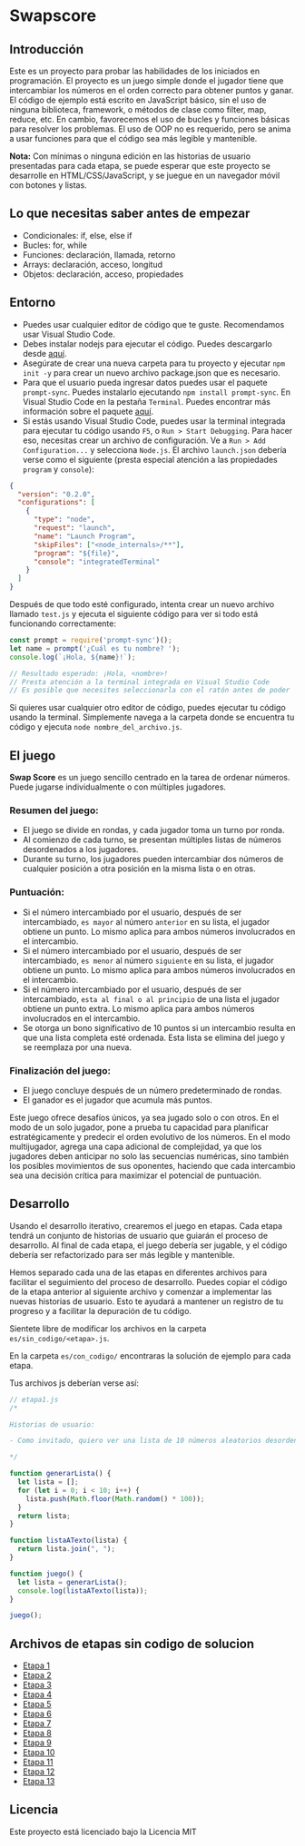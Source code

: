 
# Swapscore

## Introducción

Este es un proyecto para probar las habilidades de los iniciados en programación. El proyecto es un juego simple donde el jugador tiene que intercambiar los números en el orden correcto para obtener puntos y ganar. El código de ejemplo está escrito en JavaScript básico, sin el uso de ninguna biblioteca, framework, o métodos de clase como filter, map, reduce, etc. En cambio, favorecemos el uso de bucles y funciones básicas para resolver los problemas. El uso de OOP no es requerido, pero se anima a usar funciones para que el código sea más legible y mantenible.

**Nota:** Con mínimas o ninguna edición en las historias de usuario presentadas para cada etapa, se puede esperar que este proyecto se desarrolle en HTML/CSS/JavaScript, y se juegue en un navegador móvil con botones y listas.

## Lo que necesitas saber antes de empezar

- Condicionales: if, else, else if
- Bucles: for, while
- Funciones: declaración, llamada, retorno
- Arrays: declaración, acceso, longitud
- Objetos: declaración, acceso, propiedades

## Entorno

- Puedes usar cualquier editor de código que te guste. Recomendamos usar Visual Studio Code.
- Debes instalar nodejs para ejecutar el código. Puedes descargarlo desde [aquí](https://nodejs.org/es/download/).
- Asegúrate de crear una nueva carpeta para tu proyecto y ejecutar `npm init -y` para crear un nuevo archivo package.json que es necesario.
- Para que el usuario pueda ingresar datos puedes usar el paquete `prompt-sync`. Puedes instalarlo ejecutando `npm install prompt-sync`. En Visual Studio Code en la pestaña `Terminal`. Puedes encontrar más información sobre el paquete [aquí](https://www.npmjs.com/package/prompt-sync).
- Si estás usando Visual Studio Code, puedes usar la terminal integrada para ejecutar tu código usando `F5`, o `Run > Start Debugging`. Para hacer eso, necesitas crear un archivo de configuración. Ve a `Run > Add Configuration...` y selecciona `Node.js`. El archivo `launch.json` debería verse como el siguiente (presta especial atención a las propiedades `program` y `console`):

```json
{
  "version": "0.2.0",
  "configurations": [
    {
      "type": "node",
      "request": "launch",
      "name": "Launch Program",
      "skipFiles": ["<node_internals>/**"],
      "program": "${file}",
      "console": "integratedTerminal"
    }
  ]
}
```

Después de que todo esté configurado, intenta crear un nuevo archivo llamado `test.js` y ejecuta el siguiente código para ver si todo está funcionando correctamente:

```javascript
const prompt = require('prompt-sync')();
let name = prompt('¿Cuál es tu nombre? ');
console.log(`¡Hola, ${name}!`);

// Resultado esperado: ¡Hola, <nombre>!
// Presta atención a la terminal integrada en Visual Studio Code
// Es posible que necesites seleccionarla con el ratón antes de poder `ingresar` cualquier cosa
```

Si quieres usar cualquier otro editor de código, puedes ejecutar tu código usando la terminal. Simplemente navega a la carpeta donde se encuentra tu código y ejecuta `node nombre_del_archivo.js`.

## El juego

**Swap Score** es un juego sencillo centrado en la tarea de ordenar números. Puede jugarse individualmente o con múltiples jugadores.

### **Resumen del juego:**
- El juego se divide en rondas, y cada jugador toma un turno por ronda.
- Al comienzo de cada turno, se presentan múltiples listas de números desordenados a los jugadores.
- Durante su turno, los jugadores pueden intercambiar dos números de cualquier posición a otra posición en la misma lista o en otras.

### **Puntuación:**
- Si el número intercambiado por el usuario, después de ser intercambiado, `es mayor` al número `anterior` en su lista, el jugador obtiene un punto. Lo mismo aplica para ambos números involucrados en el intercambio.
- Si el número intercambiado por el usuario, después de ser intercambiado, `es menor` al número `siguiente` en su lista, el jugador obtiene un punto. Lo mismo aplica para ambos números involucrados en el intercambio.
- Si el número intercambiado por el usuario, después de ser intercambiado, `esta al final o al principio` de una lista el jugador obtiene un punto extra. Lo mismo aplica para ambos números involucrados en el intercambio.
- Se otorga un bono significativo de 10 puntos si un intercambio resulta en que una lista completa esté ordenada. Esta lista se elimina del juego y se reemplaza por una nueva.

### **Finalización del juego:**
- El juego concluye después de un número predeterminado de rondas.
- El ganador es el jugador que acumula más puntos.

Este juego ofrece desafíos únicos, ya sea jugado solo o con otros. En el modo de un solo jugador, pone a prueba tu capacidad para planificar estratégicamente y predecir el orden evolutivo de los números. En el modo multijugador, agrega una capa adicional de complejidad, ya que los jugadores deben anticipar no solo las secuencias numéricas, sino también los posibles movimientos de sus oponentes, haciendo que cada intercambio sea una decisión crítica para maximizar el potencial de puntuación.

## Desarrollo

Usando el desarrollo iterativo, crearemos el juego en etapas. Cada etapa tendrá un conjunto de historias de usuario que guiarán el proceso de desarrollo. Al final de cada etapa, el juego debería ser jugable, y el código debería ser refactorizado para ser más legible y mantenible.

Hemos separado cada una de las etapas en diferentes archivos para facilitar el seguimiento del proceso de desarrollo. Puedes copiar el código de la etapa anterior al siguiente archivo y comenzar a implementar las nuevas historias de usuario. Esto te ayudará a mantener un registro de tu progreso y a facilitar la depuración de tu código. 

Sientete libre de modificar los archivos en la carpeta `es/sin_codigo/<etapa>.js`. 

En la carpeta `es/con_codigo/` encontraras la solución de ejemplo para cada etapa.

Tus archivos js deberían verse así:

```javascript
// etapa1.js
/*

Historias de usuario:

- Como invitado, quiero ver una lista de 10 números aleatorios desordenados, para poder planificar mi primer intercambio.

*/

function generarLista() {
  let lista = [];
  for (let i = 0; i < 10; i++) {
    lista.push(Math.floor(Math.random() * 100));
  }
  return lista;
}

function listaATexto(lista) {
  return lista.join(", ");
}

function juego() {
  let lista = generarLista();
  console.log(listaATexto(lista));
}

juego();
```

## Archivos de etapas sin codigo de solucion

- [Etapa 1](es/sin_codigo/etapa1.js)
- [Etapa 2](es/sin_codigo/etapa2.js)
- [Etapa 3](es/sin_codigo/etapa3.js)
- [Etapa 4](es/sin_codigo/etapa4.js)
- [Etapa 5](es/sin_codigo/etapa5.js)
- [Etapa 6](es/sin_codigo/etapa6.js)
- [Etapa 7](es/sin_codigo/etapa7.js)
- [Etapa 8](es/sin_codigo/etapa8.js)
- [Etapa 9](es/sin_codigo/etapa9.js)
- [Etapa 10](es/sin_codigo/etapa10.js)
- [Etapa 11](es/sin_codigo/etapa11.js)
- [Etapa 12](es/sin_codigo/etapa12.js)
- [Etapa 13](es/sin_codigo/etapa13.js)

## Licencia

Este proyecto está licenciado bajo la Licencia MIT